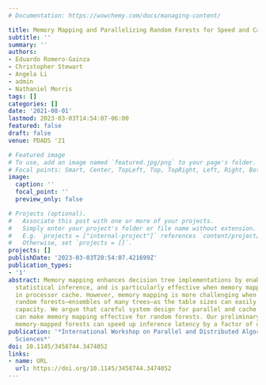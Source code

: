 ```yaml
---
# Documentation: https://wowchemy.com/docs/managing-content/

title: Memory Mapping and Parallelizing Random Forests for Speed and Cache Efficiency
subtitle: ''
summary: ''
authors:
- Eduardo Romero-Gainza
- Christopher Stewart
- Angela Li
- admin
- Nathaniel Morris
tags: []
categories: []
date: '2021-08-01'
lastmod: 2023-03-03T14:54:07-06:00
featured: false
draft: false
venue: PDADS '21

# Featured image
# To use, add an image named `featured.jpg/png` to your page's folder.
# Focal points: Smart, Center, TopLeft, Top, TopRight, Left, Right, BottomLeft, Bottom, BottomRight.
image:
  caption: ''
  focal_point: ''
  preview_only: false

# Projects (optional).
#   Associate this post with one or more of your projects.
#   Simply enter your project's folder or file name without extension.
#   E.g. `projects = ["internal-project"]` references `content/project/deep-learning/index.md`.
#   Otherwise, set `projects = []`.
projects: []
publishDate: '2023-03-03T20:54:07.421699Z'
publication_types:
- '1'
abstract: Memory mapping enhances decision tree implementations by enabling constant-time
  statistical inference, and is particularly effective when memory mapped tables fit
  in processor cache. However, memory mapping is more challenging when applied to
  random forests—ensembles of many trees—as the table sizes can easily outstrip cache
  capacity. We argue that careful system design for parallel and cache efficiency
  can make memory mapping effective for random forests. Our preliminary results show
  memory-mapped forests can speed up inference latency by a factor of up to 30 × .
publication: '*International Workshop on Parallel and Distributed Algorithms for Decision
  Sciences*'
doi: 10.1145/3458744.3474052
links:
- name: URL
  url: https://doi.org/10.1145/3458744.3474052
---
```

